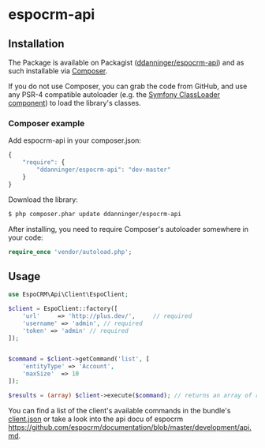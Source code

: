 # espocrm-api

## Installation

The Package is available on Packagist ([ddanninger/espocrm-api](https://packagist.org/packages/ddanninger/espocrm-api))
and as such installable via [Composer](http://getcomposer.org/).

If you do not use Composer, you can grab the code from GitHub, and use any PSR-4 compatible autoloader
(e.g. the [Symfony ClassLoader component](https://github.com/symfony/ClassLoader)) to load the library's classes.

### Composer example

Add espocrm-api in your composer.json:

```js
{
    "require": {
        "ddanninger/espocrm-api": "dev-master"
    }
}
```

Download the library:

``` bash
$ php composer.phar update ddanninger/espocrm-api
```

After installing, you need to require Composer's autoloader somewhere in your code:

```php
require_once 'vendor/autoload.php';
```

## Usage

```php
use EspoCRM\Api\Client\EspoClient;

$client = EspoClient::factory([
    'url'     => 'http://plus.dev/',     // required
    'username' => 'admin', // required
    'token' => 'admin' // required
]);


$command = $client->getCommand('list', [
    'entityType' => 'Account',
    'maxSize'  => 10
]);

$results = (array) $client->execute($command); // returns an array of results
```

You can find a list of the client's available commands in the bundle's
[client.json](https://github.com/ddanninger/espocrm-api/blob/master/src/Resources/config/v1/client.json) or take a look into the api docu of espocrm https://github.com/espocrm/documentation/blob/master/development/api.md.